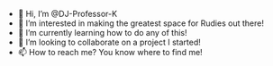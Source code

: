 - 👋 Hi, I’m @DJ-Professor-K
- 👀 I’m interested in making the greatest space for Rudies out there!
- 🌱 I’m currently learning how to do any of this!
- 💞️ I’m looking to collaborate on a project I started!
- 📫 How to reach me? You know where to find me!

<!---
DJ-Professor-K/DJ-Professor-K is a ✨ special ✨ repository because its `README.md` (this file) appears on your GitHub profile.
You can click the Preview link to take a look at your changes.
--->
